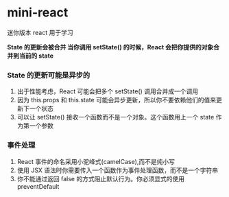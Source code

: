 # mini-react
迷你版本 react 用于学习


**State 的更新会被合并 当你调用 setState() 的时候，React 会把你提供的对象合并到当前的 state**


### State 的更新可能是异步的
1. 出于性能考虑，React 可能会把多个 setState() 调用合并成一个调用
2. 因为 this.props 和 this.state 可能会异步更新，所以你不要依赖他们的值来更新下一个状态
3. 可以让 setState() 接收一个函数而不是一个对象。这个函数用上一个 state 作为第一个参数


### 事件处理
1. React 事件的命名采用小驼峰式(camelCase),而不是纯小写
2. 使用 JSX 语法时你需要传入一个函数作为事件处理函数，而不是一个字符串
3. 你不能通过返回 false 的方式阻止默认行为。你必须显式的使用preventDefault